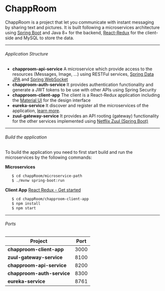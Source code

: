 # ChappRoom

ChappRoom is a project that let you communicate with instant messaging by sharing text and pictures. It is built following a microservices architecture using [Spring Boot](https://spring.io/projects/spring-boot "Spring Boot") and Java 8+ for the backend, [React-Redux](https://react-redux.js.org/ "React-Redux") for the client-side and MySQL to store the data.

---

###### Application Structure

- **chapproom-api-service**
  A microservice which provide access to the resources (Messages, Image, ...) using RESTFul services, [Spring Data JPA](https://spring.io/projects/spring-data-jpa "Spring Data JPA") and [Spring WebSocket](https://spring.io/guides/gs/messaging-stomp-websocket/ "Spring WebSocket")
- **chapproom-auth-service**
  It provides authentication functionality and generate a JWT tokens to be use with other APIs using Spring Security
- **chapproom-client-app**
  The client is a React-Redux application including the [Material UI](https://material-ui.com/ "Material UI") for the design interface
- **eureka-service**
  It discover and register all the microservices of the application, [learn more](https://spring.io/guides/gs/service-registration-and-discovery/ "learn more").
- **zuul-gateway-service**
  It provides an API rooting (gateway) functionality for the other services implemented using [Netflix Zuul (Spring Boot)](https://spring.io/guides/gs/routing-and-filtering/ "Netflix Zuul (Spring Boot)")

---

###### Build the application

To build the application you need to first start build and run the microservices by the following commands:

**Microservices**

```bash
   $ cd chappRoom/microservice-path
   $ ./mvnw spring-boot:run
```

**Client App**
[React Redux - Get started](https://react-redux.js.org/introduction/quick-start "React Redux - Get sarted")

```bash
   $ cd chappRoom/chapproom-client-app
   $ npm install
   $ npm start
```

---

###### Ports

| Project                    | Port |
| -------------------------- | ---- |
| **chapproom-client-app**   | 3000 |
| **zuul-gateway-service**   | 8100 |
| **chapproom-api-service**  | 8200 |
| **chapproom-auth-service** | 8300 |
| **eureka-service**         | 8761 |
